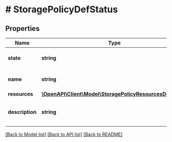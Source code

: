 # # StoragePolicyDefStatus

## Properties

Name | Type | Description | Notes
------------ | ------------- | ------------- | -------------
**state** | **string** | The state of the storage policy | [optional]
**name** | **string** | Storage policy name |
**resources** | [**\OpenAPI\Client\Model\StoragePolicyResourcesDefStatus**](StoragePolicyResourcesDefStatus.md) |  |
**description** | **string** | A description for storage policy | [optional]

[[Back to Model list]](../../README.md#models) [[Back to API list]](../../README.md#endpoints) [[Back to README]](../../README.md)
